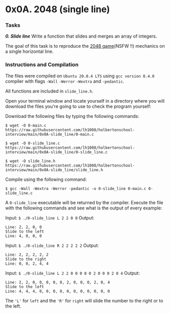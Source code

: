 # 0x0A. 2048 (single line)

### Tasks

_**0. Slide line**_
Write a function that slides and merges an array of integers.

The goal of this task is to reproduce the [2048 game](https://intranet.hbtn.io/rltoken/zbaecdLFfcqthH0X60M62g)(NSFW !!) mechanics on a single horizontal line.

### Instructions and Compilation

The files were compiled on `Ubuntu 20.0.4 LTS` using `gcc version 8.4.0` compiler with flags `-Wall` `-Werror` `-Wextra` and `-pedantic`.

All functions are included in `slide_line.h`.

Open your terminal window and locate yourself in a directory where you will download the files you're going to use to check the program yourself:

Download the following files by typing the following commands:

`$ wget -O 0-main.c https://raw.githubusercontent.com/lh1008/holbertonschool-interview/main/0x0A-slide_line/0-main.c`

`$ wget -O 0-slide_line.c https://raw.githubusercontent.com/lh1008/holbertonschool-interview/main/0x0A-slide_line/0-slide_line.c`

`$ wget -O slide_line.h https://raw.githubusercontent.com/lh1008/holbertonschool-interview/main/0x0A-slide_line/slide_line.h`

Compile using the following command:

`$ gcc -Wall -Wextra -Werror -pedantic -o 0-slide_line 0-main.c 0-slide_line.c`

A `0-slide_line` executable will be returned by the compiler. Execute the file with the following commands and see what is the output of every example:

Input:
`$ ./0-slide_line L 2 2 0 0`
Output:
```
Line: 2, 2, 0, 0
Slide to the left
Line: 4, 0, 0, 0
```
Input:
`$ ./0-slide_line R 2 2 2 2 2`
Output:
```
Line: 2, 2, 2, 2, 2
Slide to the right
Line: 0, 0, 2, 4, 4
```

Input:
`$ ./0-slide_line L 2 2 0 0 0 0 0 2 0 0 0 2 0 4`
Output:
```
Line: 2, 2, 0, 0, 0, 0, 0, 2, 0, 0, 0, 2, 0, 4
Slide to the left
Line: 4, 4, 4, 0, 0, 0, 0, 0, 0, 0, 0, 0, 0, 0
```

The `'L'` for `left` and the `'R'` for `right` will slide the number to the right or to the left. 